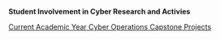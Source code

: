 **Student Involvement in Cyber Research and Activies**

[Current Academic Year Cyber Operations Capstone Projects](https://docs.google.com/spreadsheets/d/1whhwoYxCtJ0ZMGom_joIoQ8bVApS-B3tso1iy_BNaWE/edit?usp=sharing) 
